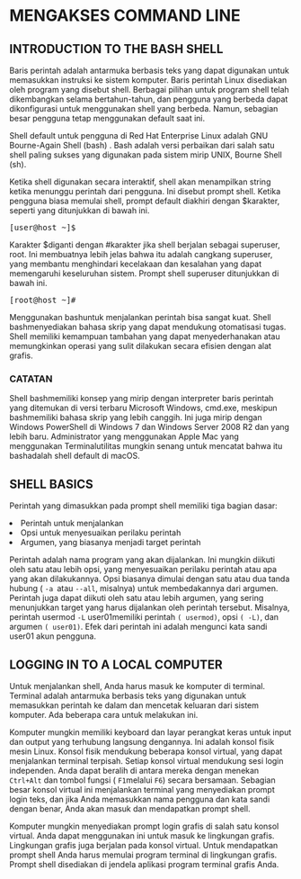 # MENGAKSES COMMAND LINE

## INTRODUCTION TO THE BASH SHELL

Baris perintah adalah antarmuka berbasis teks yang dapat digunakan untuk memasukkan instruksi ke sistem komputer. Baris perintah Linux disediakan oleh program yang disebut shell. Berbagai pilihan untuk program shell telah dikembangkan selama bertahun-tahun, dan pengguna yang berbeda dapat dikonfigurasi untuk menggunakan shell yang berbeda. Namun, sebagian besar pengguna tetap menggunakan default saat ini.

Shell default untuk pengguna di Red Hat Enterprise Linux adalah GNU Bourne-Again Shell (bash) . Bash adalah versi perbaikan dari salah satu shell paling sukses yang digunakan pada sistem mirip UNIX, Bourne Shell (sh).

Ketika shell digunakan secara interaktif, shell akan menampilkan string ketika menunggu perintah dari pengguna. Ini disebut prompt shell. Ketika pengguna biasa memulai shell, prompt default diakhiri dengan $karakter, seperti yang ditunjukkan di bawah ini.

<pre>[user@host ~]$</pre>
Karakter $diganti dengan #karakter jika shell berjalan sebagai superuser, root. Ini membuatnya lebih jelas bahwa itu adalah cangkang superuser, yang membantu menghindari kecelakaan dan kesalahan yang dapat memengaruhi keseluruhan sistem. Prompt shell superuser ditunjukkan di bawah ini.

<pre>[root@host ~]#</pre>
Menggunakan bashuntuk menjalankan perintah bisa sangat kuat. Shell bashmenyediakan bahasa skrip yang dapat mendukung otomatisasi tugas. Shell memiliki kemampuan tambahan yang dapat menyederhanakan atau memungkinkan operasi yang sulit dilakukan secara efisien dengan alat grafis.

### CATATAN

Shell bashmemiliki konsep yang mirip dengan interpreter baris perintah yang ditemukan di versi terbaru Microsoft Windows, cmd.exe, meskipun bashmemiliki bahasa skrip yang lebih canggih. Ini juga mirip dengan Windows PowerShell di Windows 7 dan Windows Server 2008 R2 dan yang lebih baru. Administrator yang menggunakan Apple Mac yang menggunakan Terminalutilitas mungkin senang untuk mencatat bahwa itu bashadalah shell default di macOS.

## SHELL BASICS
Perintah yang dimasukkan pada prompt shell memiliki tiga bagian dasar:

<li>Perintah untuk menjalankan</li>
<li>Opsi untuk menyesuaikan perilaku perintah</li>
<li>Argumen, yang biasanya menjadi target perintah</li>

Perintah adalah nama program yang akan dijalankan. Ini mungkin diikuti oleh satu atau lebih opsi, yang menyesuaikan perilaku perintah atau apa yang akan dilakukannya. Opsi biasanya dimulai dengan satu atau dua tanda hubung ( ```-a ```atau ```--all```, misalnya) untuk membedakannya dari argumen. Perintah juga dapat diikuti oleh satu atau lebih argumen, yang sering menunjukkan target yang harus dijalankan oleh perintah tersebut. Misalnya, perintah usermod ```-L``` user01memiliki perintah ```( usermod)```, opsi ```( -L)```, dan argumen ```( user01)```. Efek dari perintah ini adalah mengunci kata sandi user01 akun pengguna.

## LOGGING IN TO A LOCAL COMPUTER
Untuk menjalankan shell, Anda harus masuk ke komputer di terminal. Terminal adalah antarmuka berbasis teks yang digunakan untuk memasukkan perintah ke dalam dan mencetak keluaran dari sistem komputer. Ada beberapa cara untuk melakukan ini.

Komputer mungkin memiliki keyboard dan layar perangkat keras untuk input dan output yang terhubung langsung dengannya. Ini adalah konsol fisik mesin Linux. Konsol fisik mendukung beberapa konsol virtual, yang dapat menjalankan terminal terpisah. Setiap konsol virtual mendukung sesi login independen. Anda dapat beralih di antara mereka dengan menekan ```Ctrl+Alt``` dan tombol fungsi ( ```F1```melalui ```F6```) secara bersamaan. Sebagian besar konsol virtual ini menjalankan terminal yang menyediakan prompt login teks, dan jika Anda memasukkan nama pengguna dan kata sandi dengan benar, Anda akan masuk dan mendapatkan prompt shell.

Komputer mungkin menyediakan prompt login grafis di salah satu konsol virtual. Anda dapat menggunakan ini untuk masuk ke lingkungan grafis. Lingkungan grafis juga berjalan pada konsol virtual. Untuk mendapatkan prompt shell Anda harus memulai program terminal di lingkungan grafis. Prompt shell disediakan di jendela aplikasi program terminal grafis Anda.
